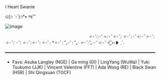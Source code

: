 ## 


 I Heart Swanie  
 
ପ(੭ ´ᵕ`)੭°• જ⁀

![image](https://github.com/IHeartSwanie/IHeartSwanie/assets/170365983/0a720eff-0dec-4dba-a6ea-f12634a5c343)


ᅠ ᅠᅠᅠ ᅠᅠᅠ ᅠᅠᅠ ᅠᅠᅠ ᅠᅠᅠ ᅠᅠᅠ    *✧･ﾟ:*:･ﾟ✧*:･ﾟ✧･ﾟ: *✧･ﾟ:･ﾟ✧*:･ﾟ✧･ﾟ: *✧･ﾟ:* ･ﾟ: *✧･ﾟ:*✧･ﾟ:* ✧･ﾟ: *✧･ﾟ: ˚₊･ﾟ: ˚₊· *✧･ﾟ:˚₊·･ﾟ✧*:･ﾟ✧  ͟͟͞͞➳❥ ˎˊ˗









━━━━━━━━━━━━━━━━━━━━━━━━━━━━━━━━━━━━━━━━━━━━━━━━━━━━━━━━━━

- Favs: Asuka Langley (NGE) | Ga ming (GI) | LingYang (WuWa) | Yuki Tsukumo (JJK) | Vincent Valentine (FF7) | Ada Wong (RE) | Black Swan (HSR) | Shi Qingxuan (TGCF)
